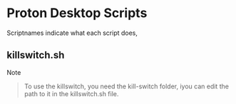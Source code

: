 # Proton Desktop Scripts

Scriptnames indicate what each script does,


## killswitch.sh
Note
>To use the killswitch, you need the kill-switch folder,
iyou can edit the path to it in the killswitch.sh file.
